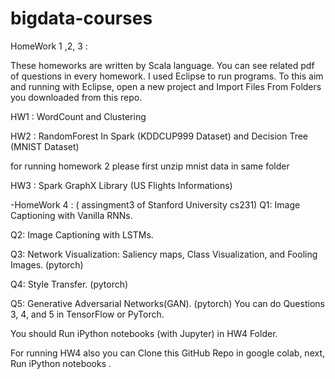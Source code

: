 # bigdata-courses
HomeWork 1 ,2, 3 :

These homeworks are written by Scala language.
You can see related pdf of questions in every homework.
I used Eclipse to run programs. To this aim and running with Eclipse, open a new project and Import Files From Folders you downloaded from this repo.

HW1 : WordCount and Clustering

HW2 : RandomForest In Spark (KDDCUP999 Dataset)  and  Decision Tree (MNIST Dataset)

for running homework 2 please first unzip mnist data in same folder 

HW3 : Spark GraphX Library (US Flights Informations)

-HomeWork 4 :
( assingment3 of Stanford University cs231)
Q1: Image Captioning with Vanilla RNNs.

Q2: Image Captioning with LSTMs. 

Q3: Network Visualization: Saliency maps, Class Visualization, and Fooling Images. (pytorch)

Q4: Style Transfer. (pytorch)

Q5: Generative Adversarial Networks(GAN). (pytorch)
You can do Questions 3, 4, and 5 in TensorFlow or PyTorch.

You should Run iPython notebooks (with Jupyter) in HW4 Folder.

For running HW4 also you can Clone this GitHub Repo in google colab, next, Run iPython notebooks .

